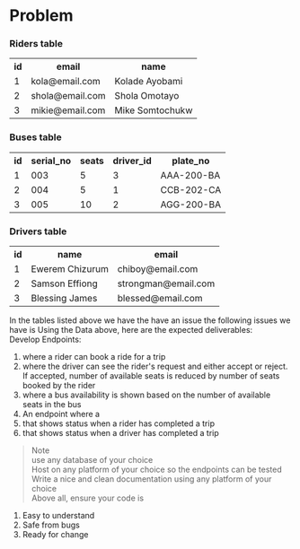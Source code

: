 # Problem

### Riders table

<table>
    <tr>
        <th>id</th>
        <th>email</th>
        <th>name</th>
    </tr>
    <tr>
        <td>1</td>
        <td>kola@email.com</td>
        <td>Kolade Ayobami</td>
    </tr>
    <tr>
        <td>2</td>
        <td>shola@email.com</td>
        <td>Shola Omotayo</td>
    </tr>
    <tr>
        <td>3</td>
        <td>mikie@email.com</td>
        <td>Mike Somtochukw</td>
    </tr>

</table>

### Buses table

<table>
    <tr>
        <th>id</th>
        <th>serial_no</th>
        <th>seats</th>
        <th>driver_id</th>
        <th>plate_no</th>
    </tr>
    <tr>
        <td>1</td>
        <td>003</td>
        <td>5</td>
        <td>3</td>
        <td>AAA-200-BA</td>
    </tr>
    <tr>
        <td>2</td>
        <td>004</td>
        <td>5</td>
        <td>1</td>
        <td>CCB-202-CA</td>
    </tr>
    <tr>
        <td>3</td>
        <td>005</td>
        <td>10</td>
        <td>2</td>
        <td>AGG-200-BA</td>
    </tr>

</table>

### Drivers table

<table>
    <tr>
        <th>id</th>
        <th>name</th>
        <th>email</th>
    </tr>
    <tr>
        <td>1</td>
        <td>Ewerem Chizurum</td>
        <td>chiboy@email.com</td>
    </tr>
    <tr>
        <td>2</td>
        <td>Samson Effiong</td>
        <td>strongman@email.com</td>
    </tr>
    <tr>
        <td>3</td>
        <td>Blessing James</td>
        <td>blessed@email.com</td>
    </tr>

</table>

In the tables listed above we have the have an issue the following issues we have is
Using the Data above, here are the expected deliverables: <br>
Develop Endpoints:

<ol>
    <li>where a rider can book a ride for a trip</li>
    <li>where the driver can see the rider's request and either accept or reject. <br> If accepted, number of available seats is reduced by number of seats booked by the rider</li>
    <li>where a bus availability is shown based on the number of available seats in the bus</li>
    <li>An endpoint where a</li>
    <li>that shows status when a rider has completed a trip</li>
    <li>that shows status when a driver has completed a trip</li>
</ol>

> Note <br> use any database of your choice <br> Host on any platform of your choice so the endpoints can be tested <br> Write a nice and clean documentation using any platform of your choice <br> Above all, ensure your code is 
<ol>
    <li>Easy to understand</li>
    <li>Safe from bugs</li>
    <li>Ready for change</li>
</ol> 

